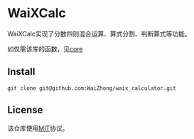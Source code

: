 # WaiXCalc

WaiXCalc实现了分数四则混合运算、算式分割、判断算式等功能。

如仅需该库的函数，见[core](https://github.com/WaiZhong/WaiXCalc/tree/core)

## Install

    git clone git@github.com:WaiZhong/waix_calculator.git

## License

该仓库使用[MIT](LICENSE)协议。